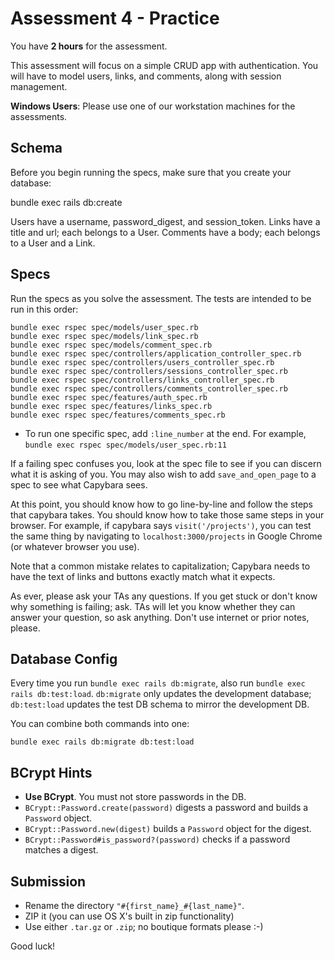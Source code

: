 # Assessment 4 - Practice

You have **2 hours** for the assessment.

This assessment will focus on a simple CRUD app with
authentication. You will have to model users, links, and comments, along
with session management.

**Windows Users**: Please use one of our workstation machines for the
assessments.

## Schema

Before you begin running the specs, make sure that you create your
database:

  bundle exec rails db:create

Users have a username, password_digest, and session_token.
Links have a title and url; each belongs to a User.
Comments have a body; each belongs to a User and a Link.

## Specs

Run the specs as you solve the assessment. The tests are intended to
be run in this order:

```
bundle exec rspec spec/models/user_spec.rb
bundle exec rspec spec/models/link_spec.rb
bundle exec rspec spec/models/comment_spec.rb
bundle exec rspec spec/controllers/application_controller_spec.rb
bundle exec rspec spec/controllers/users_controller_spec.rb
bundle exec rspec spec/controllers/sessions_controller_spec.rb
bundle exec rspec spec/controllers/links_controller_spec.rb
bundle exec rspec spec/controllers/comments_controller_spec.rb
bundle exec rspec spec/features/auth_spec.rb
bundle exec rspec spec/features/links_spec.rb
bundle exec rspec spec/features/comments_spec.rb
```

* To run one specific spec, add `:line_number` at the end.  For example, `bundle exec rspec spec/models/user_spec.rb:11`

If a failing spec confuses you, look at the spec file to see if you
can discern what it is asking of you. You may also wish to add
`save_and_open_page` to a spec to see what Capybara sees.

At this point, you should know how to go line-by-line and follow the steps that capybara takes.  You should know how to take those same steps in your browser.  For example, if capybara says `visit('/projects')`, you can test the same thing by navigating to `localhost:3000/projects` in Google Chrome (or whatever browser you use).

Note that a common mistake relates to capitalization; Capybara needs
to have the text of links and buttons exactly match what it expects.


As ever, please ask your TAs any questions. If you get stuck or don't
know why something is failing; ask. TAs will let you know whether they
can answer your question, so ask anything. Don't use internet or prior
notes, please.

## Database Config

Every time you run `bundle exec rails db:migrate`, also run `bundle
exec rails db:test:load`. `db:migrate` only updates the development
database; `db:test:load` updates the test DB schema to mirror the
development DB.

You can combine both commands into one:

    bundle exec rails db:migrate db:test:load

## BCrypt Hints

* **Use BCrypt**. You must not store passwords in the DB.
* `BCrypt::Password.create(password)` digests a password and builds a
  `Password` object.
* `BCrypt::Password.new(digest)` builds a `Password` object for the
  digest.
* `BCrypt::Password#is_password?(password)` checks if a password
  matches a digest.

## Submission

* Rename the directory `"#{first_name}_#{last_name}"`.
* ZIP it (you can use OS X's built in zip functionality)
* Use either `.tar.gz` or `.zip`; no boutique formats please :-)

Good luck!


